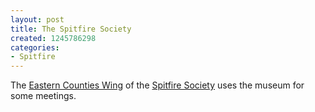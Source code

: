 ```yaml
---
layout: post
title: The Spitfire Society
created: 1245786298
categories:
- Spitfire
---
```

<p>The <a href="http://www.spitfiresociety.org.uk">Eastern Counties Wing</a> of the <a href="http://www.spitfiresociety.com">Spitfire Society</a> uses the museum for some meetings.</p>
